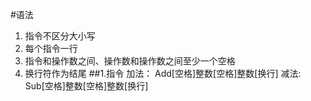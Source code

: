 #语法
1.  指令不区分大小写
2.  每个指令一行
3.  指令和操作数之间、操作数和操作数之间至少一个空格
4.  换行符作为结尾
##1.指令
加法：
Add[空格]整数[空格]整数[换行]
减法:
Sub[空格]整数[空格]整数[换行]
